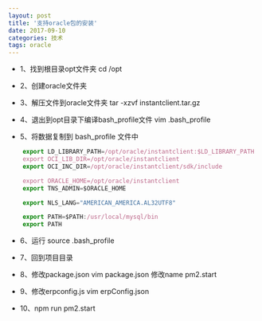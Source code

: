 ```yaml
---
layout: post
title: '支持oracle包的安装'
date: 2017-09-10
categories: 技术
tags: oracle
---
```


* 1、找到根目录opt文件夹 cd /opt

* 2、创建oracle文件夹

* 3、解压文件到oracle文件夹  tar -xzvf instantclient.tar.gz

* 4、退出到opt目录下编译bash_profile文件  vim .bash_profile

* 5、将数据复制到 bash_profile 文件中

```javascript
    export LD_LIBRARY_PATH=/opt/oracle/instantclient:$LD_LIBRARY_PATH
    export OCI_LIB_DIR=/opt/oracle/instantclient
    export OCI_INC_DIR=/opt/oracle/instantclient/sdk/include

    export ORACLE_HOME=/opt/oracle/instantclient
    export TNS_ADMIN=$ORACLE_HOME

    export NLS_LANG="AMERICAN_AMERICA.AL32UTF8"

    export PATH=$PATH:/usr/local/mysql/bin
    export PATH
```
* 6、运行 source .bash_profile

* 7、回到项目目录

* 8、修改package.json   vim package.json 修改name  pm2.start

* 9、修改erpconfig.js vim erpConfig.json

* 10、npm run pm2.start


